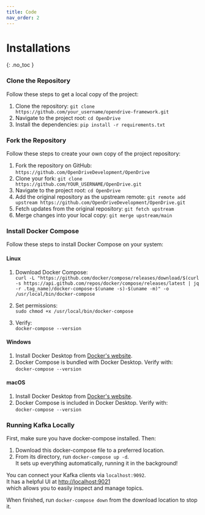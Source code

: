 ```yaml
---
title: Code
nav_order: 2
---
```


# Installations
{: .no_toc }


### **Clone the Repository**
Follow these steps to get a local copy of the project:
1. Clone the repository: `git clone https://github.com/your_username/opendrive-framework.git`
2. Navigate to the project root: `cd OpenDrive`
3. Install the dependencies: `pip install -r requirements.txt`

### **Fork the Repository**
Follow these steps to create your own copy of the project repository:

1. Fork the repository on GitHub: `https://github.com/OpenDriveDevelopment/OpenDrive`
2. Clone your fork: `git clone https://github.com/YOUR_USERNAME/OpenDrive.git`
3. Navigate to the project root: `cd OpenDrive`
4. Add the original repository as the upstream remote: `git remote add upstream https://github.com/OpenDriveDevelopment/OpenDrive.git`
5. Fetch updates from the original repository: `git fetch upstream`
6. Merge changes into your local copy: `git merge upstream/main`

### **Install Docker Compose**
Follow these steps to install Docker Compose on your system:

#### **Linux**
1. Download Docker Compose:  
   `curl -L "https://github.com/docker/compose/releases/download/$(curl -s https://api.github.com/repos/docker/compose/releases/latest | jq -r .tag_name)/docker-compose-$(uname -s)-$(uname -m)" -o /usr/local/bin/docker-compose`
   
2. Set permissions:  
   `sudo chmod +x /usr/local/bin/docker-compose`

3. Verify:  
   `docker-compose --version`

#### **Windows**
1. Install Docker Desktop from [Docker's website](https://www.docker.com/products/docker-desktop).
2. Docker Compose is bundled with Docker Desktop. Verify with:  
   `docker-compose --version`

#### **macOS**
1. Install Docker Desktop from [Docker's website](https://www.docker.com/products/docker-desktop).
2. Docker Compose is included in Docker Desktop. Verify with:  
   `docker-compose --version`


### Running Kafka Locally

First, make sure you have docker-compose installed. Then:

1. Download this docker-compose file to a preferred location.
2. From its directory, run `docker-compose up -d`.  
   It sets up everything automatically, running it in the background!

You can connect your Kafka clients via `localhost:9092`.  
It has a helpful UI at [http://localhost:9021](http://localhost:9021)  
which allows you to easily inspect and manage topics.

When finished, run `docker-compose down` from the download location to stop it.


